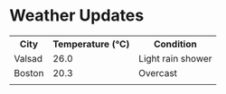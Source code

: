 # Weather Updates

<!-- WEATHER-UPDATE-START -->
<table><tr><th>City</th><th>Temperature (°C)</th><th>Condition</th></tr><tr><td>Valsad</td><td>26.0</td><td>Light rain shower</td></tr><tr><td>Boston</td><td>20.3</td><td>Overcast</td></tr><tr><td></td><td></td><td></td></tr></table>
<!-- WEATHER-UPDATE-END -->
